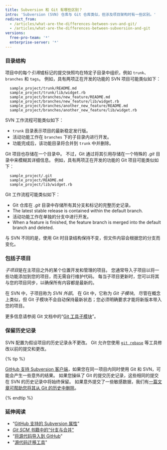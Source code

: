 ```yaml
---
title: Subversion 和 Git 有哪些区别？
intro: 'Subversion (SVN) 仓库与 Git 仓库类似，但涉及项目架构时有一些区别。'
redirect_from:
  - /articles/what-are-the-differences-between-svn-and-git/
  - /articles/what-are-the-differences-between-subversion-and-git
versions:
  free-pro-team: '*'
  enterprise-server: '*'
---
```


### 目录结构

项目中的每个*引用*或标记的提交快照均在特定子目录中组织，例如 `trunk`、`branches` 和 `tags`。 例如，具有两项正在开发的功能的 SVN 项目可能类似如下：

      sample_project/trunk/README.md
      sample_project/trunk/lib/widget.rb
      sample_project/branches/new_feature/README.md
      sample_project/branches/new_feature/lib/widget.rb
      sample_project/branches/another_new_feature/README.md
      sample_project/branches/another_new_feature/lib/widget.rb

SVN 工作流程可能类似如下：

* `trunk` 目录表示项目的最新稳定发行版。
* 活动功能工作在 `branches` 下的子目录内进行开发。
* 功能完成后，该功能目录将合并到 `trunk` 中并删除。

Git 项目也存储在一个目录中。 不过，Git 通过将其引用存储在一个特殊的 *.git* 目录中来模糊其详细信息。 例如，具有两项正在开发的功能的 Git 项目可能类似如下：

      sample_project/.git
      sample_project/README.md
      sample_project/lib/widget.rb

Git 工作流程可能类似如下：

* Git 仓库在 *.git* 目录中存储所有其分支和标记的完整历史记录。
* The latest stable release is contained within the default branch.
* 活动功能工作在单独的分支中进行开发。
* When a feature is finished, the feature branch is merged into the default branch and deleted.

与 SVN 不同的是，使用 Git 时目录结构保持不变，但文件内容会根据您的分支而变化。

### 包括子项目

*子项目*是在主项目之外的某个位置开发和管理的项目。 您通常导入子项目以将一些功能添加到您的项目，而无需自行维护代码。 每当子项目更新时，您可以将其与您的项目同步，以确保所有内容都是最新的。

在 SVN 中，子项目称为 *SVN 外部*。 在 Git 中，它称为 *Git 子模块*。 尽管在概念上类似，但 Git 子模块不会自动保持最新状态；您必须明确要求才能将新版本带入您的项目。

更多信息请参阅 Git 文档中的“[Git 工具子模块](https://git-scm.com/book/en/Git-Tools-Submodules)”。

### 保留历史记录

SVN 配置为假设项目的历史记录永不更改。 Git 允许您使用 [`git rebase`](/articles/about-git-rebase) 等工具修改以前的提交和更改。

{% tip %}

[GitHub 支持 Subversion 客户端](/articles/support-for-subversion-clients)，如果您在同一项目内同时使用 Git 和 SVN，可能会产生一些意外的结果。 如果您操纵了 Git 的提交历史记录，这些相同的提交在 SVN 的历史记录中将始终保留。 如果意外提交了一些敏感数据，我们有[一篇文章可帮助您将其从 Git 的历史中删除](/articles/removing-sensitive-data-from-a-repository)。

{% endtip %}

### 延伸阅读

- “[GitHub 支持的 Subversion 属性](/articles/subversion-properties-supported-by-github)”
- [_Git SCM_ 书籍中的“分支与合并”](https://git-scm.com/book/en/Git-Branching-Basic-Branching-and-Merging)
- “[将源代码导入到 GitHub](/articles/importing-source-code-to-github)”
- "[源代码迁移工具](/articles/source-code-migration-tools)"
